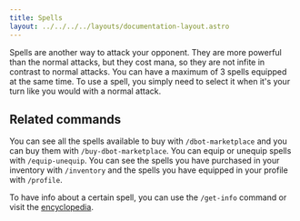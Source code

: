 ```yaml
---
title: Spells
layout: ../../../../layouts/documentation-layout.astro
---
```


Spells are another way to attack your opponent. They are more powerful than the normal attacks, but they cost mana, so they are not infite in contrast to normal attacks.
You can have a maximum of 3 spells equipped at the same time. To use a spell, you simply need to select it when it's your turn like you would with a normal attack.

## Related commands

You can see all the spells available to buy with `/dbot-marketplace` and you can buy them with `/buy-dbot-marketplace`. You can equip or unequip spells with `/equip-unequip`. You can see the spells you have purchased in your inventory with `/inventory` and the spells you have equipped in your profile with `/profile`.

To have info about a certain spell, you can use the `/get-info` command or visit the [encyclopedia](/en/encyclopedia/spells).
